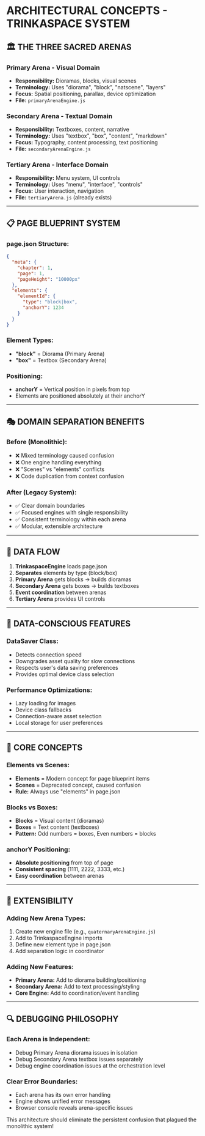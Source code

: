 # ARCHITECTURAL CONCEPTS - TRINKASPACE SYSTEM

## 🏛️ THE THREE SACRED ARENAS

### **Primary Arena** - Visual Domain
- **Responsibility:** Dioramas, blocks, visual scenes
- **Terminology:** Uses "diorama", "block", "natscene", "layers"
- **Focus:** Spatial positioning, parallax, device optimization
- **File:** `primaryArenaEngine.js`

### **Secondary Arena** - Textual Domain  
- **Responsibility:** Textboxes, content, narrative
- **Terminology:** Uses "textbox", "box", "content", "markdown"
- **Focus:** Typography, content processing, text positioning
- **File:** `secondaryArenaEngine.js`

### **Tertiary Arena** - Interface Domain
- **Responsibility:** Menu system, UI controls
- **Terminology:** Uses "menu", "interface", "controls"
- **Focus:** User interaction, navigation
- **File:** `tertiaryArena.js` (already exists)

---

## 📋 PAGE BLUEPRINT SYSTEM

### **page.json Structure:**
```json
{
  "meta": {
    "chapter": 1,
    "page": 1, 
    "pageHeight": "10000px"
  },
  "elements": {
    "elementId": {
      "type": "block|box",
      "anchorY": 1234
    }
  }
}
```

### **Element Types:**
- **"block"** = Diorama (Primary Arena)
- **"box"** = Textbox (Secondary Arena)

### **Positioning:**
- **anchorY** = Vertical position in pixels from top
- Elements are positioned absolutely at their anchorY

---

## 🎭 DOMAIN SEPARATION BENEFITS

### **Before (Monolithic):**
- ❌ Mixed terminology caused confusion
- ❌ One engine handling everything
- ❌ "Scenes" vs "elements" conflicts  
- ❌ Code duplication from context confusion

### **After (Legacy System):**
- ✅ Clear domain boundaries  
- ✅ Focused engines with single responsibility
- ✅ Consistent terminology within each arena
- ✅ Modular, extensible architecture

---

## 🔄 DATA FLOW

1. **TrinkaspaceEngine** loads page.json
2. **Separates** elements by type (block/box)
3. **Primary Arena** gets blocks → builds dioramas
4. **Secondary Arena** gets boxes → builds textboxes  
5. **Event coordination** between arenas
6. **Tertiary Arena** provides UI controls

---

## 💾 DATA-CONSCIOUS FEATURES

### **DataSaver Class:**
- Detects connection speed
- Downgrades asset quality for slow connections
- Respects user's data saving preferences
- Provides optimal device class selection

### **Performance Optimizations:**
- Lazy loading for images
- Device class fallbacks
- Connection-aware asset selection
- Local storage for user preferences

---

## 🎯 CORE CONCEPTS

### **Elements vs Scenes:**
- **Elements** = Modern concept for page blueprint items
- **Scenes** = Deprecated concept, caused confusion
- **Rule:** Always use "elements" in page.json

### **Blocks vs Boxes:**
- **Blocks** = Visual content (dioramas)
- **Boxes** = Text content (textboxes)
- **Pattern:** Odd numbers = boxes, Even numbers = blocks

### **anchorY Positioning:**
- **Absolute positioning** from top of page
- **Consistent spacing** (1111, 2222, 3333, etc.)
- **Easy coordination** between arenas

---

## 🚀 EXTENSIBILITY

### **Adding New Arena Types:**
1. Create new engine file (e.g., `quaternaryArenaEngine.js`)
2. Add to TrinkaspaceEngine imports
3. Define new element type in page.json
4. Add separation logic in coordinator

### **Adding New Features:**
- **Primary Arena:** Add to diorama building/positioning
- **Secondary Arena:** Add to text processing/styling  
- **Core Engine:** Add to coordination/event handling

---

## 🔍 DEBUGGING PHILOSOPHY

### **Each Arena is Independent:**
- Debug Primary Arena diorama issues in isolation
- Debug Secondary Arena textbox issues separately  
- Debug engine coordination issues at the orchestration level

### **Clear Error Boundaries:**
- Each arena has its own error handling
- Engine shows unified error messages
- Browser console reveals arena-specific issues

This architecture should eliminate the persistent confusion that plagued the monolithic system!
